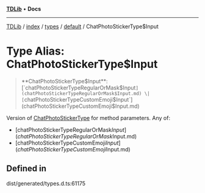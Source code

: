 [**TDLib**](../../../../../../README.md) • **Docs**

***

[TDLib](../../../../../../modules.md) / [index](../../../../../README.md) / [types](../../../README.md) / [default](../README.md) / ChatPhotoStickerType$Input

# Type Alias: ChatPhotoStickerType$Input

> **ChatPhotoStickerType$Input**: [`chatPhotoStickerTypeRegularOrMask$Input`](chatPhotoStickerTypeRegularOrMask$Input.md) \| [`chatPhotoStickerTypeCustomEmoji$Input`](chatPhotoStickerTypeCustomEmoji$Input.md)

Version of [ChatPhotoStickerType](ChatPhotoStickerType.md) for method parameters.
Any of:
- [chatPhotoStickerTypeRegularOrMask$Input](chatPhotoStickerTypeRegularOrMask$Input.md)
- [chatPhotoStickerTypeCustomEmoji$Input](chatPhotoStickerTypeCustomEmoji$Input.md)

## Defined in

dist/generated/types.d.ts:61175
